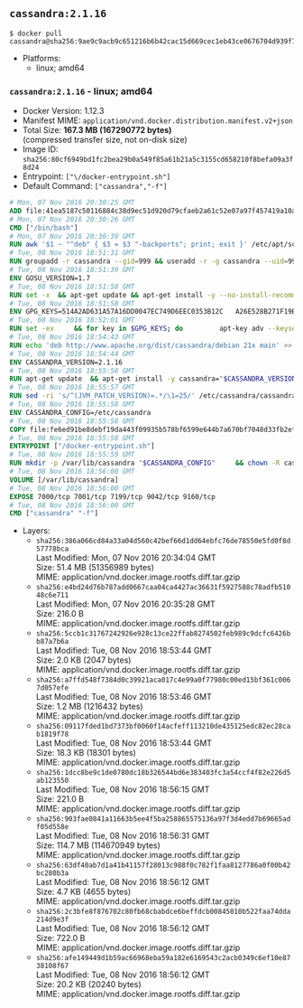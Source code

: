 ## `cassandra:2.1.16`

```console
$ docker pull cassandra@sha256:9ae9c9acb9c651216b6b42cac15d669cec1eb43ce0676704d939f7cb56a9c25e
```

-	Platforms:
	-	linux; amd64

### `cassandra:2.1.16` - linux; amd64

-	Docker Version: 1.12.3
-	Manifest MIME: `application/vnd.docker.distribution.manifest.v2+json`
-	Total Size: **167.3 MB (167290772 bytes)**  
	(compressed transfer size, not on-disk size)
-	Image ID: `sha256:80cf6949bd1fc2bea29b0a549f85a61b21a5c3155cd658210f8befa09a3f8d24`
-	Entrypoint: `["\/docker-entrypoint.sh"]`
-	Default Command: `["cassandra","-f"]`

```dockerfile
# Mon, 07 Nov 2016 20:30:25 GMT
ADD file:41ea5187c50116884c38d9ec51d920d79cfaeb2a61c52e07a97f457419a10a4f in / 
# Mon, 07 Nov 2016 20:30:26 GMT
CMD ["/bin/bash"]
# Mon, 07 Nov 2016 20:30:39 GMT
RUN awk '$1 ~ "^deb" { $3 = $3 "-backports"; print; exit }' /etc/apt/sources.list > /etc/apt/sources.list.d/backports.list
# Tue, 08 Nov 2016 18:51:31 GMT
RUN groupadd -r cassandra --gid=999 && useradd -r -g cassandra --uid=999 cassandra
# Tue, 08 Nov 2016 18:51:39 GMT
ENV GOSU_VERSION=1.7
# Tue, 08 Nov 2016 18:51:58 GMT
RUN set -x 	&& apt-get update && apt-get install -y --no-install-recommends ca-certificates wget && rm -rf /var/lib/apt/lists/* 	&& wget -O /usr/local/bin/gosu "https://github.com/tianon/gosu/releases/download/$GOSU_VERSION/gosu-$(dpkg --print-architecture)" 	&& wget -O /usr/local/bin/gosu.asc "https://github.com/tianon/gosu/releases/download/$GOSU_VERSION/gosu-$(dpkg --print-architecture).asc" 	&& export GNUPGHOME="$(mktemp -d)" 	&& gpg --keyserver ha.pool.sks-keyservers.net --recv-keys B42F6819007F00F88E364FD4036A9C25BF357DD4 	&& gpg --batch --verify /usr/local/bin/gosu.asc /usr/local/bin/gosu 	&& rm -r "$GNUPGHOME" /usr/local/bin/gosu.asc 	&& chmod +x /usr/local/bin/gosu 	&& gosu nobody true 	&& apt-get purge -y --auto-remove ca-certificates wget
# Tue, 08 Nov 2016 18:51:58 GMT
ENV GPG_KEYS=514A2AD631A57A16DD0047EC749D6EEC0353B12C 	A26E528B271F19B9E5D8E19EA278B781FE4B2BDA
# Tue, 08 Nov 2016 18:52:01 GMT
RUN set -ex 	&& for key in $GPG_KEYS; do 		apt-key adv --keyserver ha.pool.sks-keyservers.net --recv-keys "$key"; 	done
# Tue, 08 Nov 2016 18:54:43 GMT
RUN echo 'deb http://www.apache.org/dist/cassandra/debian 21x main' >> /etc/apt/sources.list.d/cassandra.list
# Tue, 08 Nov 2016 18:54:44 GMT
ENV CASSANDRA_VERSION=2.1.16
# Tue, 08 Nov 2016 18:55:56 GMT
RUN apt-get update 	&& apt-get install -y cassandra="$CASSANDRA_VERSION" 	&& rm -rf /var/lib/apt/lists/*
# Tue, 08 Nov 2016 18:55:57 GMT
RUN sed -ri 's/^(JVM_PATCH_VERSION)=.*/\1=25/' /etc/cassandra/cassandra-env.sh
# Tue, 08 Nov 2016 18:55:58 GMT
ENV CASSANDRA_CONFIG=/etc/cassandra
# Tue, 08 Nov 2016 18:55:58 GMT
COPY file:fe6ed91be8debf19da443f09935b578bf6599e644b7a670bf7048d33fb2efa9e in /docker-entrypoint.sh 
# Tue, 08 Nov 2016 18:55:58 GMT
ENTRYPOINT ["/docker-entrypoint.sh"]
# Tue, 08 Nov 2016 18:55:59 GMT
RUN mkdir -p /var/lib/cassandra "$CASSANDRA_CONFIG" 	&& chown -R cassandra:cassandra /var/lib/cassandra "$CASSANDRA_CONFIG" 	&& chmod 777 /var/lib/cassandra "$CASSANDRA_CONFIG"
# Tue, 08 Nov 2016 18:56:00 GMT
VOLUME [/var/lib/cassandra]
# Tue, 08 Nov 2016 18:56:00 GMT
EXPOSE 7000/tcp 7001/tcp 7199/tcp 9042/tcp 9160/tcp
# Tue, 08 Nov 2016 18:56:00 GMT
CMD ["cassandra" "-f"]
```

-	Layers:
	-	`sha256:386a066cd84a33a04d560c42bef66d1dd64ebfc76de78550e5fd0f8d57778bca`  
		Last Modified: Mon, 07 Nov 2016 20:34:04 GMT  
		Size: 51.4 MB (51356989 bytes)  
		MIME: application/vnd.docker.image.rootfs.diff.tar.gzip
	-	`sha256:e4bd24d76b787add0667caa04ca4427ac36631f5927588c78adfb51048c6e711`  
		Last Modified: Mon, 07 Nov 2016 20:35:28 GMT  
		Size: 216.0 B  
		MIME: application/vnd.docker.image.rootfs.diff.tar.gzip
	-	`sha256:5ccb1c31767242926e928c13ce22ffab8274502feb989c9dcfc6426bb87a7b6a`  
		Last Modified: Tue, 08 Nov 2016 18:53:44 GMT  
		Size: 2.0 KB (2047 bytes)  
		MIME: application/vnd.docker.image.rootfs.diff.tar.gzip
	-	`sha256:a7ffd548f7384d0c39921aca017c4e99a0f77980c00ed15bf361c0067d057efe`  
		Last Modified: Tue, 08 Nov 2016 18:53:46 GMT  
		Size: 1.2 MB (1216432 bytes)  
		MIME: application/vnd.docker.image.rootfs.diff.tar.gzip
	-	`sha256:09117fded1bd7373bf0060f14acfeff113210de435125edc82ec28cab1819f78`  
		Last Modified: Tue, 08 Nov 2016 18:53:44 GMT  
		Size: 18.3 KB (18301 bytes)  
		MIME: application/vnd.docker.image.rootfs.diff.tar.gzip
	-	`sha256:1dcc8be9c1de0780dc18b326544bd6e383403fc3a54ccf4f82e226d5ab123550`  
		Last Modified: Tue, 08 Nov 2016 18:56:15 GMT  
		Size: 221.0 B  
		MIME: application/vnd.docker.image.rootfs.diff.tar.gzip
	-	`sha256:903fae0841a11663b5ee4f5ba258865575136a97f3d4edd7b69665adf05d558e`  
		Last Modified: Tue, 08 Nov 2016 18:56:31 GMT  
		Size: 114.7 MB (114670949 bytes)  
		MIME: application/vnd.docker.image.rootfs.diff.tar.gzip
	-	`sha256:63df40ab7d1a41b41157f28013c988f0c782f1faa8127786a0f00b42bc280b3a`  
		Last Modified: Tue, 08 Nov 2016 18:56:12 GMT  
		Size: 4.7 KB (4655 bytes)  
		MIME: application/vnd.docker.image.rootfs.diff.tar.gzip
	-	`sha256:2c3bfe8f876702c80fb68cbabdce6beffdcb00845010b522faa74dda214d9e3f`  
		Last Modified: Tue, 08 Nov 2016 18:56:12 GMT  
		Size: 722.0 B  
		MIME: application/vnd.docker.image.rootfs.diff.tar.gzip
	-	`sha256:afe149449d1b59ac66968eba59a182e6169543c2acb0349c6ef10e8738108f67`  
		Last Modified: Tue, 08 Nov 2016 18:56:12 GMT  
		Size: 20.2 KB (20240 bytes)  
		MIME: application/vnd.docker.image.rootfs.diff.tar.gzip
